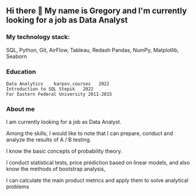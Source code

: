 ## Hi there 👋 My name is Gregory and I'm currently looking for a job as Data Analyst

### My technology stack:
SQL, Python, Git, AirFlow, Tableau, Redash
Pandas, NumPy, Matplotlib, Seaborn

### Education
```
Data Analytics    karpov.courses   2022 
Introduction to SQL Stepik   2022
Far Eastern Federal University 2011-2015
```

### About me

I am currently looking for a job as Data Analyst.

Among the skills, I would like to note that I can prepare, conduct and analyze the results of A / B testing.

I know the basic concepts of probability theory.

I conduct statistical tests, price prediction based on linear models, and also know the methods of bootstrap analysis,

I can calculate the main product metrics and apply them to solve analytical problems

